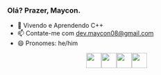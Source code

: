 ### Olá? Prazer, Maycon.
- 🌱 Vivendo e Aprendendo C++
- 📫 Contate-me com dev.maycon08@gmail.com
- 😄 Pronomes: he/him

<div style="display: flex; justify-content: center; align-items: center;">
    <img width="35em" src="https://cdn.jsdelivr.net/gh/devicons/devicon@latest/icons/python/python-original.svg"/>
    <img width="35em" src="https://cdn.jsdelivr.net/gh/devicons/devicon@latest/icons/cplusplus/cplusplus-original.svg"/>
    <img width="35em" src="https://cdn.jsdelivr.net/gh/devicons/devicon@latest/icons/javascript/javascript-original.svg"/>
    <img width="35em" src="https://cdn.jsdelivr.net/gh/devicons/devicon@latest/icons/git/git-original.svg"/>          
</div>
